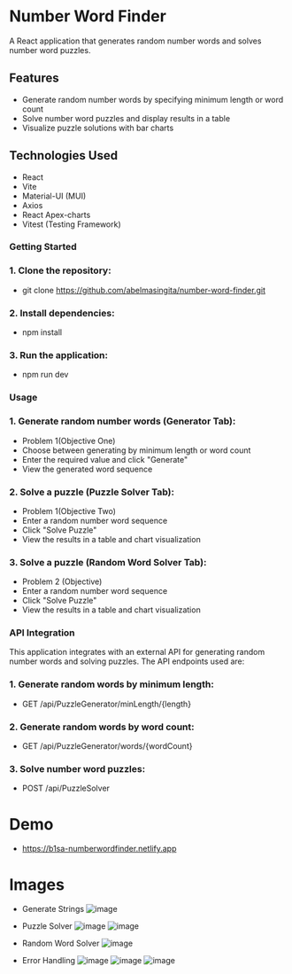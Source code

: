# Number Word Finder

A React application that generates random number words and solves number word puzzles.

## Features

* Generate random number words by specifying minimum length or word count
* Solve number word puzzles and display results in a table
* Visualize puzzle solutions with bar charts

## Technologies Used
* React
* Vite
* Material-UI (MUI)
* Axios
* React Apex-charts
* Vitest (Testing Framework)

### Getting Started
### 1.  Clone the repository:
* git clone https://github.com/abelmasingita/number-word-finder.git

### 2. Install dependencies:
* npm install

### 3. Run the application:
* npm run dev

### Usage

### 1. Generate random number words (Generator Tab):
* Problem 1(Objective One)
* Choose between generating by minimum length or word count
* Enter the required value and click "Generate"
* View the generated word sequence

### 2. Solve a puzzle (Puzzle Solver Tab):
* Problem 1(Objective Two)
* Enter a random number word sequence
* Click "Solve Puzzle"
* View the results in a table and chart visualization

### 3. Solve a puzzle (Random Word Solver Tab):
* Problem 2 (Objective)
* Enter a random number word sequence
* Click "Solve Puzzle"
* View the results in a table and chart visualization

### API Integration

This application integrates with an external API for generating random number words and solving puzzles. The API endpoints used are:

### 1. Generate random words by minimum length:
* GET /api/PuzzleGenerator/minLength/{length}
### 2. Generate random words by word count:
* GET /api/PuzzleGenerator/words/{wordCount}
### 3. Solve number word puzzles:
* POST /api/PuzzleSolver



# Demo
* https://b1sa-numberwordfinder.netlify.app

# Images

* Generate Strings
![image](https://github.com/user-attachments/assets/40957f98-7439-4055-ae45-70c4f63526e4)

* Puzzle Solver
![image](https://github.com/user-attachments/assets/075cbb7b-5ae1-461c-86f6-ad9ae14ab857)
![image](https://github.com/user-attachments/assets/2b072de1-861e-4dab-ab94-599f80de31de)

* Random Word Solver
![image](https://github.com/user-attachments/assets/3dba5da2-11db-4f3b-9ef9-1bd9ee5ce634)

* Error Handling
![image](https://github.com/user-attachments/assets/d4ef6631-060c-4f65-80d3-ca85a2230cba)
![image](https://github.com/user-attachments/assets/ab4ea5bd-8811-481c-a82b-3418e010084c)
![image](https://github.com/user-attachments/assets/00880ef5-659d-4ee8-9b34-f1d203e5106c)

